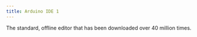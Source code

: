 ```yaml
---
title: Arduino IDE 1
---
```


The standard, offline editor that has been downloaded over 40 million times.
